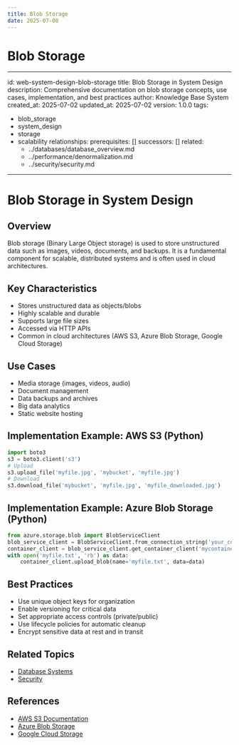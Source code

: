 ```yaml
---
title: Blob Storage
date: 2025-07-08
---
```


# Blob Storage

---
id: web-system-design-blob-storage
title: Blob Storage in System Design
description: Comprehensive documentation on blob storage concepts, use cases, implementation,
  and best practices
author: Knowledge Base System
created_at: 2025-07-02
updated_at: 2025-07-02
version: 1.0.0
tags:
- blob_storage
- system_design
- storage
- scalability
relationships:
  prerequisites: []
  successors: []
  related:
  - ../databases/database_overview.md
  - ../performance/denormalization.md
  - ../security/security.md
---

# Blob Storage in System Design

## Overview

Blob storage (Binary Large Object storage) is used to store unstructured data such as images, videos, documents, and backups. It is a fundamental component for scalable, distributed systems and is often used in cloud architectures.

## Key Characteristics
- Stores unstructured data as objects/blobs
- Highly scalable and durable
- Supports large file sizes
- Accessed via HTTP APIs
- Common in cloud architectures (AWS S3, Azure Blob Storage, Google Cloud Storage)

## Use Cases
- Media storage (images, videos, audio)
- Document management
- Data backups and archives
- Big data analytics
- Static website hosting

## Implementation Example: AWS S3 (Python)
```python
import boto3
s3 = boto3.client('s3')
# Upload
s3.upload_file('myfile.jpg', 'mybucket', 'myfile.jpg')
# Download
s3.download_file('mybucket', 'myfile.jpg', 'myfile_downloaded.jpg')
```

## Implementation Example: Azure Blob Storage (Python)
```python
from azure.storage.blob import BlobServiceClient
blob_service_client = BlobServiceClient.from_connection_string('your_connection_string')
container_client = blob_service_client.get_container_client('mycontainer')
with open('myfile.txt', 'rb') as data:
    container_client.upload_blob(name='myfile.txt', data=data)
```

## Best Practices
- Use unique object keys for organization
- Enable versioning for critical data
- Set appropriate access controls (private/public)
- Use lifecycle policies for automatic cleanup
- Encrypt sensitive data at rest and in transit

## Related Topics
- [Database Systems](../databases/database_overview.md)
- [Security](../../../temp_reorg/docs/web/security/security.md)

## References
- [AWS S3 Documentation](https://docs.aws.amazon.com/s3/index.html)
- [Azure Blob Storage](https://learn.microsoft.com/en-us/azure/storage/blobs/)
- [Google Cloud Storage](https://cloud.google.com/storage/docs)

